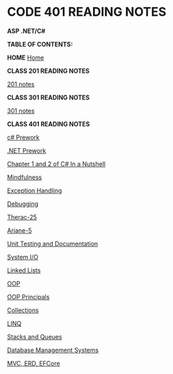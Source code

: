 # CODE 401 READING NOTES

**ASP .NET/C#**


**TABLE OF CONTENTS:**


**HOME**
[Home](../index.md)


**CLASS 201 READING NOTES**

[201 notes](../201/twoohone.html)

**CLASS 301 READING NOTES**

[301 notes](../301/threeohone.html)




**CLASS 401 READING NOTES**

[c# Prework](../401/csharp-prework.md)


[.NET Prework](../401/net-prework.md)


[Chapter 1 and 2 of C# In a Nutshell](../401/chapter1and2.md)


[Mindfulness](../401/mindfulness.md)

[Exception Handling](../401/exceptionHandling.md)

[Debugging](../401/debugging.md)

[Therac-25](../401/therac.md)

[Ariane-5](../401/ariane.md)

[Unit Testing and Documentation](../401/unitTesting.md)

[System I/O](../401/systemIO.md)

[Linked Lists](../401/linkedLists.md)

[OOP](../401/OOP.md)

[OOP Principals](../401/oopPrincipals.md)

[Collections](../401/collections.md)

[LINQ](../401/LINQ.md)

[Stacks and Queues](../401/stacks.md)

[Database Management Systems](../401/database.md)

[MVC, ERD, EFCore](../401/mvc.md)